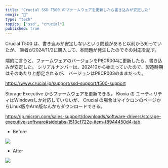 ```yaml
---
title: 'Crucial SSD T500 のファームウェアを更新したら書き込みが安定した'
emoji: "💾"
type: "tech"
topics: ["ssd", "crucial"]
published: true
---
```


Crucial T500 は、書き込みが安定しないという問題があると以前から知っていたが、
筆者が2024/11/2に購入して、本問題が発生したのでその対応を記す。

端的に言うと、ファームウェアのバージョンをP8CR004に更新したら、書き込みが安定した。
シリアルナンバーは、202410から始まっていたので、製造時期はそのあたりと想定されるが、
バージョンはP8CR003のままだった。

https://www.crucial.jp/support/ssd-support/t500-support

Storage Executive からファームウェアを更新できる。
Kioxia の ユーティリティはWindowsしか対応していないが、
Crucial の場合はマイクロンのページからLinux版やArm版なんかもダウンロードできる。

https://jp.micron.com/sales-support/downloads/software-drivers/storage-executive-software#sidetabs-1513cf722e-item-f8944450d4-tab


* Before

![](https://storage.googleapis.com/zenn-user-upload/1807ddfa4c16-20241102.png)

* After

![](https://storage.googleapis.com/zenn-user-upload/a338952813f5-20241102.png)

